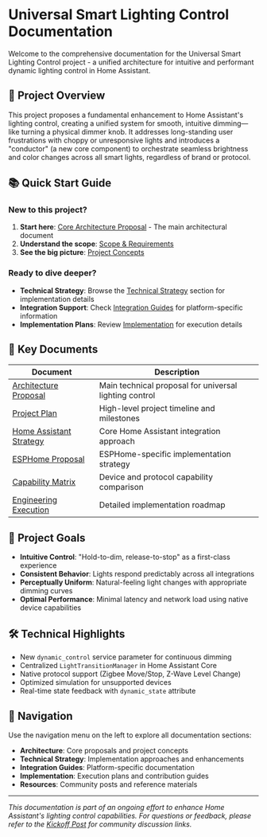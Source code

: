 # Universal Smart Lighting Control Documentation

Welcome to the comprehensive documentation for the Universal Smart Lighting Control project - a unified architecture for intuitive and performant dynamic lighting control in Home Assistant.

## 🎯 Project Overview

This project proposes a fundamental enhancement to Home Assistant's lighting control, creating a unified system for smooth, intuitive dimming—like turning a physical dimmer knob. It addresses long-standing user frustrations with choppy or unresponsive lights and introduces a "conductor" (a new core component) to orchestrate seamless brightness and color changes across all smart lights, regardless of brand or protocol.

## 📚 Quick Start Guide

### New to this project?
1. **Start here**: [Core Architecture Proposal](architecture/architecture.md) - The main architectural document
2. **Understand the scope**: [Scope & Requirements](architecture/scope.md)
3. **See the big picture**: [Project Concepts](architecture/pro_concepts.md)

### Ready to dive deeper?
- **Technical Strategy**: Browse the [Technical Strategy](technical-strategy/ha_strategy.md) section for implementation details
- **Integration Support**: Check [Integration Guides](integration-guides/top_lighting_integrations.md) for platform-specific information
- **Implementation Plans**: Review [Implementation](implementation/eng_execution.md) for execution details

## 🔗 Key Documents

| Document | Description |
|----------|-------------|
| [Architecture Proposal](architecture/architecture.md) | Main technical proposal for universal lighting control |
| [Project Plan](architecture/project_plan.md) | High-level project timeline and milestones |
| [Home Assistant Strategy](technical-strategy/ha_strategy.md) | Core Home Assistant integration approach |
| [ESPHome Proposal](technical-strategy/esphome_proposal.md) | ESPHome-specific implementation strategy |
| [Capability Matrix](integration-guides/capability_matrix.md) | Device and protocol capability comparison |
| [Engineering Execution](implementation/eng_execution.md) | Detailed implementation roadmap |

## 🚀 Project Goals

- **Intuitive Control**: "Hold-to-dim, release-to-stop" as a first-class experience
- **Consistent Behavior**: Lights respond predictably across all integrations
- **Perceptually Uniform**: Natural-feeling light changes with appropriate dimming curves
- **Optimal Performance**: Minimal latency and network load using native device capabilities

## 🛠️ Technical Highlights

- New `dynamic_control` service parameter for continuous dimming
- Centralized `LightTransitionManager` in Home Assistant Core
- Native protocol support (Zigbee Move/Stop, Z-Wave Level Change)
- Optimized simulation for unsupported devices
- Real-time state feedback with `dynamic_state` attribute

## 📖 Navigation

Use the navigation menu on the left to explore all documentation sections:

- **Architecture**: Core proposals and project concepts
- **Technical Strategy**: Implementation approaches and enhancements
- **Integration Guides**: Platform-specific documentation
- **Implementation**: Execution plans and contribution guides
- **Resources**: Community posts and reference materials

---

*This documentation is part of an ongoing effort to enhance Home Assistant's lighting control capabilities. For questions or feedback, please refer to the [Kickoff Post](resources/kickoff_post.md) for community discussion links.*
